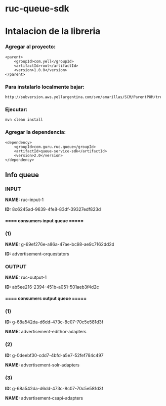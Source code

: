 # ruc-queue-sdk


# Intalacion de la libreria

### Agregar al proyecto:

	<parent>
		<groupId>com.yell</groupId>
		<artifactId>root</artifactId>
		<version>1.0.0</version>
	</parent>
	
### Para instalarlo localmente bajar: 

	http://subversion.aws.yellargentina.com/svn/amarillas/SCM/ParentPOM/trun/root/pom.xml

### Ejecutar: 

	mvn clean install
	
### Agregar la dependencia:
	
	<dependency>
		<groupId>com.guru.ruc.queue</groupId>
		<artifactId>queue-service-sdk</artifactId>
		<version>2.0</version>
	</dependency>

## Info queue

### INPUT
	
**NAME:** ruc-input-1

**ID:** 8c6245ad-9639-4fe8-83df-39327edf823d
	
#### ==== consumers input queue =====

### (1)
	
**NAME:** g-69ef276e-a86a-47ae-bc98-ae9c7162dd2d

**ID:** advertisement-orquestators

### OUTPUT

**NAME:** ruc-output-1

**ID:** ab5ee216-2394-451b-a051-501aeb3f4d2c

#### ==== consumers output queue =====

### (1)

**ID:** g-68a542da-d6dd-473c-8c07-70c5e581d3f

**NAME:** advertisement-edithor-adapters
		
### (2)

**ID:** g-0deebf30-cdd7-4bfd-a5e7-52fef764c497

**NAME:** advertisement-solr-adapters
		
### (3)

**ID:** g-68a542da-d6dd-473c-8c07-70c5e581d3f

**NAME:** advertisement-csapi-adapters 

